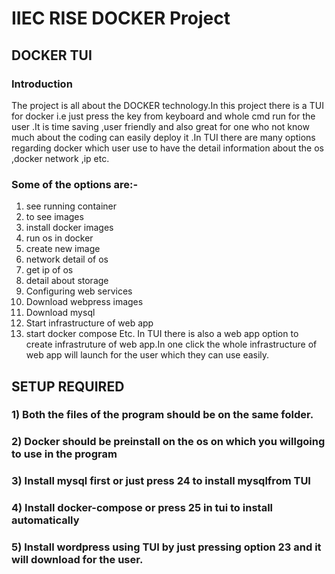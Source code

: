 # IIEC RISE DOCKER Project
## DOCKER TUI 
### Introduction 
The project is all about the DOCKER technology.In this
project there is a TUI for docker i.e just press the key
from keyboard and whole cmd run for the user .It is
time saving ,user friendly and also great for one who
not know much about the coding can easily deploy
it .In TUI there are many options regarding docker
which user use to have the detail information about
the os ,docker network ,ip etc.
### Some of the options are:-
1) see running container
2) to see images
3) install docker images
4) run os in docker
5) create new image
6) network detail of os
7) get ip of os
8) detail about storage
9) Configuring web services
10) Download webpress images
11) Download mysql
12) Start infrastructure of web app
13) start docker compose
Etc. In TUI there is also a web app option to create
infrastruture of web app.In one click the whole
infrastructure of web app will launch for the user
which they can use easily.
## SETUP REQUIRED
### 1) Both the files of the program should be on the same folder.
### 2) Docker should be preinstall on the os on which you  willgoing to use in the program
### 3) Install mysql first or just press 24 to install mysqlfrom TUI
### 4) Install docker-compose or press 25 in tui to install automatically
### 5) Install wordpress using TUI by just pressing option 23 and it will download for the user.
